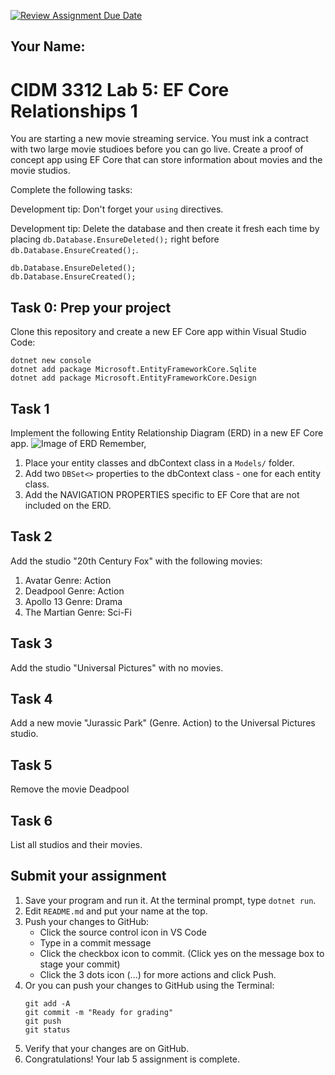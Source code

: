 [![Review Assignment Due Date](https://classroom.github.com/assets/deadline-readme-button-24ddc0f5d75046c5622901739e7c5dd533143b0c8e959d652212380cedb1ea36.svg)](https://classroom.github.com/a/sUBF-6yO)
## Your Name:


# CIDM 3312 Lab 5: EF Core Relationships 1

You are starting a new movie streaming service. You must ink a contract with two large movie studioes before you can go live. Create a proof of concept app using EF Core that can store information about movies and the movie studios.

Complete the following tasks:

Development tip: Don't forget your `using` directives.

Development tip: Delete the database and then create it fresh each time by placing `db.Database.EnsureDeleted();` right before `db.Database.EnsureCreated();`.
```
db.Database.EnsureDeleted();
db.Database.EnsureCreated();
```

## Task 0: Prep your project
Clone this repository and create a new EF Core app within Visual Studio Code:

```
dotnet new console
dotnet add package Microsoft.EntityFrameworkCore.Sqlite
dotnet add package Microsoft.EntityFrameworkCore.Design
```

## Task 1
Implement the following Entity Relationship Diagram (ERD) in a new EF Core app. 
![Image of ERD](https://i.imgur.com/LdbMBC7.png)
Remember,
  1. Place your entity classes and dbContext class in a `Models/` folder.
  2. Add two `DBSet<>` properties to the dbContext class - one for each entity class.
  3. Add the NAVIGATION PROPERTIES specific to EF Core that are not included on the ERD.
  
## Task 2
Add the studio "20th Century Fox" with the following movies:
1. Avatar Genre: Action
2. Deadpool Genre: Action
3. Apollo 13 Genre: Drama
4. The Martian Genre: Sci-Fi

## Task 3
Add the studio "Universal Pictures" with no movies.

## Task 4
Add a new movie "Jurassic Park" (Genre. Action) to the Universal Pictures studio.

## Task 5
Remove the movie Deadpool

## Task 6
List all studios and their movies.

## Submit your assignment
1. Save your program and run it. At the terminal prompt, type `dotnet run`.
2. Edit `README.md` and put your name at the top.
3. Push your changes to GitHub:
    - Click the source control icon in VS Code
    - Type in a commit message
    - Click the checkbox icon to commit. (Click yes on the message box to stage your commit)
    - Click the 3 dots icon (...) for more actions and click Push.
4. Or you can push your changes to GitHub using the Terminal:
    ```
    git add -A
    git commit -m "Ready for grading"
    git push
    git status
    ```
4. Verify that your changes are on GitHub.
6. Congratulations! Your lab 5 assignment is complete. 
